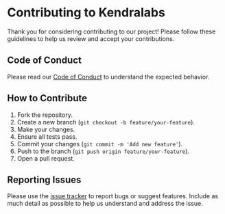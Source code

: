 # Contributing to Kendralabs

Thank you for considering contributing to our project! Please follow these guidelines to help us review and accept your contributions.

## Code of Conduct

Please read our [Code of Conduct](CODE_OF_CONDUCT.md) to understand the expected behavior.

## How to Contribute

1. Fork the repository.
2. Create a new branch (`git checkout -b feature/your-feature`).
3. Make your changes.
4. Ensure all tests pass.
5. Commit your changes (`git commit -m 'Add new feature'`).
6. Push to the branch (`git push origin feature/your-feature`).
7. Open a pull request.

## Reporting Issues

Please use the [issue tracker](https://github.com/Kendralabs/REPO_NAME/issues) to report bugs or suggest features. Include as much detail as possible to help us understand and address the issue.
